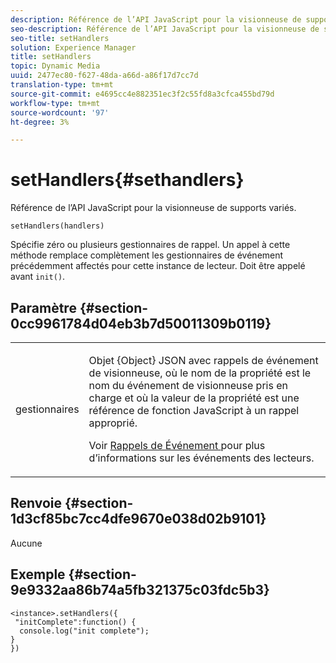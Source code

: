 ```yaml
---
description: Référence de l’API JavaScript pour la visionneuse de supports variés.
seo-description: Référence de l’API JavaScript pour la visionneuse de supports variés.
seo-title: setHandlers
solution: Experience Manager
title: setHandlers
topic: Dynamic Media
uuid: 2477ec80-f627-48da-a66d-a86f17d7cc7d
translation-type: tm+mt
source-git-commit: e4695cc4e882351ec3f2c55fd8a3cfca455bd79d
workflow-type: tm+mt
source-wordcount: '97'
ht-degree: 3%

---
```



# setHandlers{#sethandlers}

Référence de l’API JavaScript pour la visionneuse de supports variés.

`setHandlers(handlers)`

Spécifie zéro ou plusieurs gestionnaires de rappel. Un appel à cette méthode remplace complètement les gestionnaires de événement précédemment affectés pour cette instance de lecteur. Doit être appelé avant `init()`.

## Paramètre {#section-0cc9961784d04eb3b7d50011309b0119}

<table id="table_896DFF34A68A403DB93A6D597461A573"> 
 <tbody> 
  <tr> 
   <td colname="col1"> <p> <span class="codeph"> <span class="varname"> gestionnaires  </span> </span> </p> </td> 
   <td colname="col2"> <p> <span class="codeph"> Objet {Object}  </span> JSON avec rappels de événement de visionneuse, où le nom de la propriété est le nom du événement de visionneuse pris en charge et où la valeur de la propriété est une référence de fonction JavaScript à un rappel approprié. </p> <p>Voir <a href="../../../c-html5-s7-aem-asset-viewers/c-html5-mixedmedia-viewer-about/c-html5-mixedmedia-event-callbacks.md#concept-273d2cddbb7144e284b618ffaf3deabc" format="dita" scope="local"> Rappels de Événement </a> pour plus d’informations sur les événements des lecteurs. </p> </td> 
  </tr> 
 </tbody> 
</table>

## Renvoie {#section-1d3cf85bc7cc4dfe9670e038d02b9101}

Aucune

## Exemple {#section-9e9332aa86b74a5fb321375c03fdc5b3}

```
<instance>.setHandlers({ 
 "initComplete":function() { 
  console.log("init complete"); 
} 
})
```

